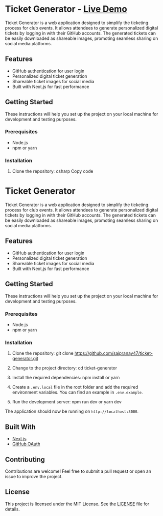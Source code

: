 # Ticket Generator - [Live Demo](https://ticket-generator-alpha.vercel.app)


Ticket Generator is a web application designed to simplify the ticketing process for club events. It allows attendees to generate personalized digital tickets by logging in with their GitHub accounts. The generated tickets can be easily downloaded as shareable images, promoting seamless sharing on social media platforms.

## Features

- GitHub authentication for user login
- Personalized digital ticket generation
- Shareable ticket images for social media
- Built with Next.js for fast performance

## Getting Started

These instructions will help you set up the project on your local machine for development and testing purposes.

### Prerequisites

- Node.js
- npm or yarn

### Installation

1. Clone the repository:
csharp
Copy code
# Ticket Generator

Ticket Generator is a web application designed to simplify the ticketing process for club events. It allows attendees to generate personalized digital tickets by logging in with their GitHub accounts. The generated tickets can be easily downloaded as shareable images, promoting seamless sharing on social media platforms.

## Features

- GitHub authentication for user login
- Personalized digital ticket generation
- Shareable ticket images for social media
- Built with Next.js for fast performance

## Getting Started

These instructions will help you set up the project on your local machine for development and testing purposes.

### Prerequisites

- Node.js
- npm or yarn

### Installation

1. Clone the repository:
git clone https://github.com/saipranay47/ticket-generator.git

2. Change to the project directory:
cd ticket-generator

3. Install the required dependencies:
npm install
or
yarn

4. Create a `.env.local` file in the root folder and add the required environment variables. You can find an example in `.env.example`.

5. Run the development server:
npm run dev
or
yarn dev

The application should now be running on `http://localhost:3000`.

## Built With

- [Next.js](https://nextjs.org/)
- [GitHub OAuth](https://docs.github.com/en/developers/apps/building-oauth-apps)

## Contributing

Contributions are welcome! Feel free to submit a pull request or open an issue to improve the project.

## License

This project is licensed under the MIT License. See the [LICENSE](LICENSE) file for details.
